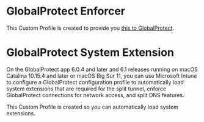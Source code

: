 # GlobalProtect Enforcer

This Custom Profile is created to provide you [this to GlobalProtect](https://docs.paloaltonetworks.com/globalprotect/10-1/globalprotect-admin/mobile-endpoint-management/manage-the-globalprotect-app-using-jamf/manage-the-globalprotect-app-for-macos-using-jamf-pro/enable-system-and-network-extentions-on-macos-endpoints-using-jamf-pro/add-a-configuration-profile-for-enforcer-on-jamf-pro-10_26_0).

# GlobalProtect System Extension
On the GlobalProtect app 6.0.4 and later and 6.1 releases running on macOS Catalina 10.15.4 and later or macOS Big Sur 11, you can use Microsoft Intune to configure a GlobalProtect configuration profile to automatically load system extensions that are required for the split tunnel, enforce GlobalProtect connections for network access, and split DNS features.

This Custom Profile is created so you can automatically load system extensions.